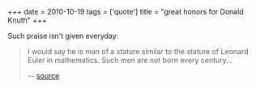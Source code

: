 +++
date = 2010-10-19
tags = ['quote']
title = "great honors for Donald Knuth"
+++

Such praise isn\'t given everyday:

> I would say he is man of a stature similar to the stature of Leonard
> Euler in mathematics. Such men are not born every century\...
>
> \-- [source]

  [source]: http://www.softpanorama.org/People/Knuth/index.shtml
